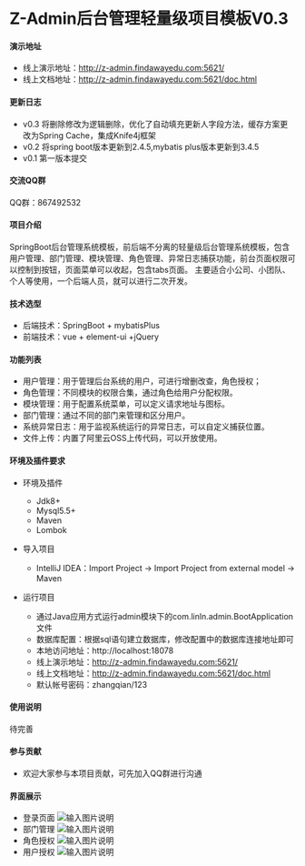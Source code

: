 # Z-Admin后台管理轻量级项目模板V0.3

#### 演示地址
  - 线上演示地址：http://z-admin.findawayedu.com:5621/
  - 线上文档地址：http://z-admin.findawayedu.com:5621/doc.html

#### 更新日志
  - v0.3 将删除修改为逻辑删除，优化了自动填充更新人字段方法，缓存方案更改为Spring Cache，集成Knife4j框架
  - v0.2 将spring boot版本更新到2.4.5,mybatis plus版本更新到3.4.5
  - v0.1 第一版本提交

#### 交流QQ群
QQ群：867492532

#### 项目介绍
SpringBoot后台管理系统模板，前后端不分离的轻量级后台管理系统模板，包含用户管理、部门管理、模块管理、角色管理、异常日志捕获功能，前台页面权限可以控制到按钮，页面菜单可以收起，包含tabs页面。
主要适合小公司、小团队、个人等使用，一个后端人员，就可以进行二次开发。

#### 技术选型
- 后端技术：SpringBoot + mybatisPlus
- 前端技术：vue + element-ui +jQuery


#### 功能列表

- 用户管理：用于管理后台系统的用户，可进行增删改查，角色授权；
- 角色管理：不同模块的权限合集，通过角色给用户分配权限。
- 模块管理：用于配置系统菜单，可以定义请求地址与图标。
- 部门管理：通过不同的部门来管理和区分用户。
- 系统异常日志：用于监视系统运行的异常日志，可以自定义捕获位置。
- 文件上传：内置了阿里云OSS上传代码，可以开放使用。



#### 环境及插件要求

- 环境及插件
  - Jdk8+
  - Mysql5.5+
  - Maven
  - Lombok

- 导入项目
  - IntelliJ IDEA：Import Project -> Import Project from external model -> Maven

- 运行项目
  - 通过Java应用方式运行admin模块下的com.linln.admin.BootApplication文件
  - 数据库配置：根据sql语句建立数据库，修改配置中的数据库连接地址即可
  - 本地访问地址：http://localhost:18078
  - 线上演示地址：http://z-admin.findawayedu.com:5621/
  - 线上文档地址：http://z-admin.findawayedu.com:5621/doc.html
  - 默认帐号密码：zhangqian/123


#### 使用说明
待完善

#### 参与贡献

- 欢迎大家参与本项目贡献，可先加入QQ群进行沟通


#### 界面展示

- 登录页面
![输入图片说明](https://foruda.gitee.com/images/1660492654788230545/屏幕截图.png "屏幕截图.png")
- 部门管理
![输入图片说明](https://foruda.gitee.com/images/1660492659741164018/屏幕截图.png "屏幕截图.png")
- 角色授权
![输入图片说明](https://foruda.gitee.com/images/1660492664928185801/屏幕截图.png "屏幕截图.png")
- 用户授权
![输入图片说明](https://foruda.gitee.com/images/1660492669493490019/屏幕截图.png "屏幕截图.png")